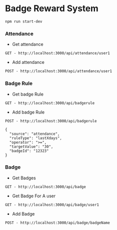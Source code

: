 # Badge Reward System

```
npm run start-dev
```

### Attendance 
* Get attendance 
```
GET - http://localhost:3000/api/attendance/user1
```

* Add attendance 
```
POST - http://localhost:3000/api/attendance/user1
```

### Badge Rule

* Get badge Rule
```
GET - http://localhost:3000/api/badgerule
```
* Add badge Rule
```
POST - http://localhost:3000/api/badgerule

{
  "source": "attendance",
  "ruleType": "lastXdays",
  "operator": ">=",
  "targetValue": "30",
  "badgeId": "12323"
}
```

### Badge
* Get Badges
```
GET - http://localhost:3000/api/badge
```

* Get Badge For A user
```
GET - http://localhost:3000/api/badge/user1
```

* Add Badge
```
POST - http://localhost:3000/api/badge/badgeName
```
